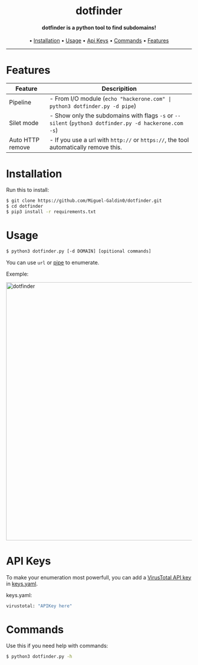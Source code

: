
<h1 align="center">
dotfinder
</h1>

<h4 align="center">
dotfinder is a python tool to find subdomains!
</h4>

<p align="center">
  • <a href="#installation">Installation</a>
  • <a href="#usage">Usage</a>
  • <a href="#api-keys">Api Keys</a>
  • <a href="#commands">Commands</a>
  • <a href="#features">Features</a>
</p>

---

# Features

| Feature  | Descripition             |
| -------- | ------------------------ |
| Pipeline | - From I/O module (`echo "hackerone.com" \| python3 dotfinder.py -d pipe`) |
| Silet mode | - Show only the subdomains with flags `-s` or `--silent` (`python3 dotfinder.py -d hackerone.com -s`) |
| Auto HTTP remove | - If you use a url with `http://` or `https://`, the tool automatically remove this.|

# Installation

Run this to install:
 
```sh
$ git clone https://github.com/Miguel-Galdin0/dotfinder.git
$ cd dotfinder
$ pip3 install -r requirements.txt
```

# Usage
 
```sh
$ python3 dotfinder.py [-d DOMAIN] [opitional commands]
```
You can use `url` or <a href="#features">pipe</a> to enumerate.

Exemple:

<img src="/images/exemple.png" alt="dotfinder" width="700px"></a>

# API Keys

To make your enumeration most powerfull, you can add a <a href="https://developers.virustotal.com/reference/overview">VirusTotal API key</a> in <a href="extractors/apiKeys/keys.yaml">keys.yaml</a>.

keys.yaml:
```sh
virustotal: "APIKey here"
```

# Commands

Use this if you need help with commands:

```sh
$ python3 dotfinder.py -h
```

